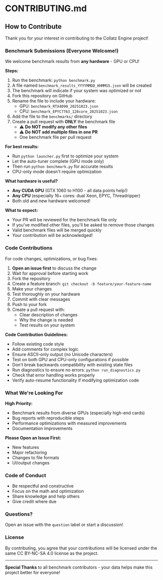 # CONTRIBUTING.md

## How to Contribute

Thank you for your interest in contributing to the Collatz Engine project!

### Benchmark Submissions (Everyone Welcome!)

We welcome benchmark results from **any hardware** - GPU or CPU!

**Steps:**
1. Run the benchmark: `python benchmark.py`
2. A file named `benchmark_results_YYYYMMDD_HHMMSS.json` will be created
3. The benchmark will indicate if your system was optimized or not
4. Fork this repository on GitHub
5. Rename the file to include your hardware: 
   - GPU: `benchmark_RTX4090_20251023.json`
   - CPU: `benchmark_EPYC7763_128core_20251023.json`
6. Add the file to the `benchmarks/` directory
7. Create a pull request with **ONLY** the benchmark file
   - ⚠️ **Do NOT modify any other files**
   - ⚠️ **Do NOT add multiple files in one PR**
   - One benchmark file per pull request

**For best results:**
- Run `python launcher.py` first to optimize your system
- Let the auto-tuner complete (GPU mode only)
- Then run `python benchmark.py` for accurate results
- CPU-only mode doesn't require optimization

**What hardware is useful?**
- **Any CUDA GPU** (GTX 1060 to H100 - all data points help!)
- **Any CPU** (especially 16+ cores: dual Xeon, EPYC, Threadripper)
- Both old and new hardware welcomed!

**What to expect:**
- Your PR will be reviewed for the benchmark file only
- If you've modified other files, you'll be asked to remove those changes
- Valid benchmark files will be merged quickly
- Your contribution will be acknowledged!

### Code Contributions

For code changes, optimizations, or bug fixes:

1. **Open an issue first** to discuss the change
2. Wait for approval before starting work
3. Fork the repository
4. Create a feature branch: `git checkout -b feature/your-feature-name`
5. Make your changes
6. Test thoroughly on your hardware
7. Commit with clear messages
8. Push to your fork
9. Create a pull request with:
   - Clear description of changes
   - Why the change is needed
   - Test results on your system

**Code Contribution Guidelines:**
- Follow existing code style
- Add comments for complex logic
- Ensure ASCII-only output (no Unicode characters)
- Test on both GPU and CPU-only configurations if possible
- Don't break backwards compatibility with existing state files
- Run diagnostics to ensure no errors: `python run_diagnostics.py`
- Check that error handling works properly
- Verify auto-resume functionality if modifying optimization code

### What We're Looking For

**High Priority:**
- Benchmark results from diverse GPUs (especially high-end cards)
- Bug reports with reproducible steps
- Performance optimizations with measured improvements
- Documentation improvements

**Please Open an Issue First:**
- New features
- Major refactoring
- Changes to file formats
- UI/output changes

### Code of Conduct

- Be respectful and constructive
- Focus on the math and optimization
- Share knowledge and help others
- Give credit where due

### Questions?

Open an issue with the `question` label or start a discussion!

### License

By contributing, you agree that your contributions will be licensed under the same CC BY-NC-SA 4.0 license as the project.

---

**Special Thanks** to all benchmark contributors - your data helps make this project better for everyone!
